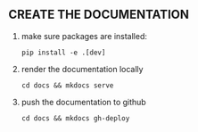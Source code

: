 CREATE THE DOCUMENTATION
------------------------

1. make sure packages are installed:

    ``pip install -e .[dev]``


2. render the documentation locally

    ``cd docs && mkdocs serve``


3. push the documentation to github

    ``cd docs && mkdocs gh-deploy``
